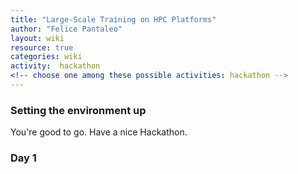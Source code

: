 ```yaml
---
title: "Large-Scale Training on HPC Platforms"
author: "Felice Pantaleo"
layout: wiki
resource: true
categories: wiki
activity:  hackathon
<!-- choose one among these possible activities: hackathon -->
---
```


### Setting the environment up


You're good to go. Have a nice Hackathon.


### Day 1
